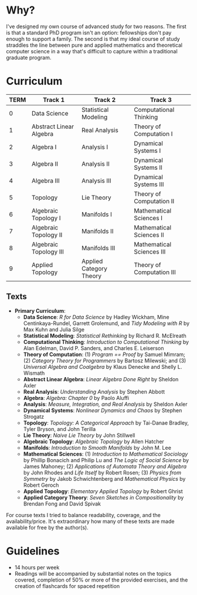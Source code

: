 
# Why?
I've designed my own course of advanced study for two reasons. The first is that a standard PhD program isn't an option: fellowships don't pay enough to support a family. The second is that my ideal course of study straddles the line between pure and applied mathematics and theoretical computer science in a way that's difficult to capture within a traditional graduate program.


# Curriculum

| TERM   | Track 1                 | Track 2                 | Track 3                   |
| ------ | ----------------------- | ----------------------- | ------------------------- |
| 0      | Data Science            | Statistical Modeling    | Computational Thinking    |
| 1      | Abstract Linear Algebra | Real Analysis           | Theory of Computation I   |
| 2      | Algebra I               | Analysis I              | Dynamical Systems I       |
| 3      | Algebra II              | Analysis II             | Dynamical Systems II      |
| 4      | Algebra III             | Analysis III            | Dynamical Systems III     |
| 5      | Topology                | Lie Theory              | Theory of Computation II  |
| 6      | Algebraic Topology I    | Manifolds I             | Mathematical Sciences I   |
| 7      | Algebraic Topology II   | Manifolds II            | Mathematical Sciences II  |
| 8      | Algebraic Topology III  | Manifolds III           | Mathematical Sciences III |
| 9      | Applied Topology        | Applied Category Theory | Theory of Computation III |


## Texts
- **Primary Curriculum**: 
	- **Data Science**: *R for Data Science* by Hadley Wickham, Mine Centinkaya-Rundel, Garrett Grolemund, and *Tidy Modeling with R* by Max Kuhn and Julia Silge
	- **Statistical Modeling**: *Statistical Rethinking* by Richard R. McElreath
	- **Computational Thinking**: *Introduction to Computational Thinking* by Alan Edelman, David P. Sanders, and Charles E. Leiserson
	- **Theory of Computation**: (1) *Program == Proof* by Samuel Mimram; (2) *Category Theory for Programmers* by Bartosz Milewski; and (3) *Universal Algebra and Coalgebra* by Klaus Denecke and Shelly L. Wismath
	- **Abstract Linear Algebra**: *Linear Algebra Done Right* by Sheldon Axler
	- **Real Analysis**: *Understanding Analysis* by Stephen Abbott
	- **Algebra**: *Algebra: Chapter 0* by Paolo Aluffi
	- **Analysis**: *Measure, Integration, and Real Analysis* by Sheldon Axler
	- **Dynamical Systems**: *Nonlinear Dynamics and Chaos* by Stephen Strogatz
	- **Topology**: *Topology: A Categorical Approach* by Tai-Danae Bradley, Tyler Bryson, and John Terilla
	- **Lie Theory**: *Naive Lie Theory* by John Stillwell
	- **Algebraic Topology**: *Algebraic Topology* by Allen Hatcher
	- **Manifolds**: *Introduction to Smooth Manifolds* by John M. Lee
	- **Mathematical Sciences**: (1) *Introduction to Mathematical Sociology* by Phillip Bonacich and Philip Lu and *The Logic of Social Science* by James Mahoney; (2) *Applications of Automata Theory and Algebra* by John Rhodes and *Life Itself* by Robert Rosen; (3) *Physics from Symmetry* by Jakob Schwichtenberg and *Mathematical Physics* by Robert Geroch
	- **Applied Topology**: *Elementary Applied Topology* by Robert Ghrist
	- **Applied Category Theory**: *Seven Sketches in Compositionality* by Brendan Fong and David Spivak


For course texts I tried to balance readability, coverage, and the availability/price. It's extraordinary how many of these texts are made available for free by the author(s).

# Guidelines
- 14 hours per week
- Readings will be accompanied by substantial notes on the topics covered, completion of 50% or more of the provided exercises, and the creation of flashcards for spaced repetition